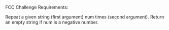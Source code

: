 FCC Challenge Requirements:

Repeat a given string (first argument) num times (second argument). Return an empty string if num is a negative number.


